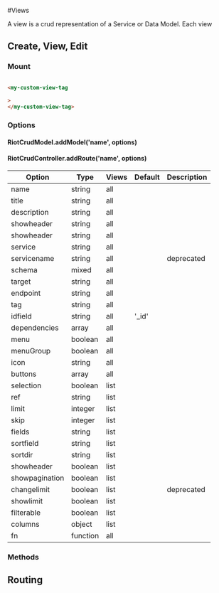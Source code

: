 #Views

A view is a crud representation of a Service or Data Model.
Each view 

## Create, View, Edit

### Mount
```html

<my-custom-view-tag

>    
</my-custom-view-tag>

```


### Options 
#### RiotCrudModel.addModel('name', options)
#### RiotCrudController.addRoute('name', options)


| Option         | Type    | Views | Default   | Description |
|----------------|---------|-------|-----------|-------------|
| name           | string  | all   |           |             |
| title          | string  | all   |           |             |
| description    | string  | all   |           |             |
| showheader     | string  | all   |           |             |
| showheader     | string  | all   |           |             |
| service        | string  | all   |           |             |
| servicename    | string  | all   |           | deprecated  |
| schema         | mixed   | all   |           |             |
| target         | string  | all   |           |             |
| endpoint       | string  | all   |           |             |
| tag            | string  | all   |           |             |
| idfield        | string  | all   | '_id'     |             |
| dependencies   | array   | all   |           |             |
| menu           | boolean | all   |           |             |
| menuGroup      | boolean | all   |           |             |
| icon           | string  | all   |           |             |
| buttons        | array   | all   |           |             |
| selection      | boolean | list  |           |             |
| ref            | string  | list  |           |             |
| limit          | integer | list  |           |             |
| skip           | integer | list  |           |             |
| fields         | string  | list  |           |             |
| sortfield      | string  | list  |           |             |
| sortdir        | string  | list  |           |             |
| showheader     | boolean | list  |           |             |
| showpagination | boolean | list  |           |             |
| changelimit    | boolean | list  |           | deprecated  |
| showlimit      | boolean | list  |           |             |
| filterable     | boolean | list  |           |             |
| columns        | object  | list  |           |             |
| fn             | function| all   |           |             |



### Methods

## Routing
